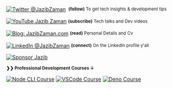 <div align="left">
    <p><a href="https://twitter.com/JazibZaman/"><img alt="Twitter @JazibZaman" align="center" src="https://img.shields.io/badge/-@JazibZaman-gray.svg?colorA=6A788D&colorB=1da1f2&style=for-the-badge" /></a>&nbsp;<small> <strong>(follow)</strong> To get tech insights & development tips</small></p>
    <p><a href="https://www.youtube.com/"><img alt="YouTube Jazib Zaman" align="center" src="https://img.shields.io/badge/YOUTUBE-gray.svg?colorA=6A788D&colorB=6A788D&style=for-the-badge" /></a>&nbsp;<small><strong>(subscribe)</strong> Tech talks and Dev videos</small></p>
    <p><a href="https://JazibZaman.com/"><img alt="Blog: JazibZaman.com" align="center" src="https://img.shields.io/badge/-MY%20BLOG-gray.svg?colorA=6A788D&colorB=6A788D&style=for-the-badge" /></a>&nbsp;<small><strong>(read)</strong> Personal Details and Cv</small></p>
    <p><a href="https://www.linkedin.com/in/JazibZaman/"><img alt="LinkedIn @JazibZaman" align="center" src="https://img.shields.io/badge/LINKEDIN-gray.svg?colorA=6A788D&colorB=6A788D&style=for-the-badge" /></a>&nbsp;<small><strong>(connect)</strong> On the LinkedIn profile y'all</small></p>
</div>

[![Sponsor Jazib](https://raw.githubusercontent.com/JazibZAman/stuff/master/sponsor/sponsor.jpg)][s]

<small><strong>❯❯ Professional Development Courses ↓</strong></small>

[![Node CLI Course](https://img.shields.io/badge/LEARN-Node%20CLI%20Automation%20%E2%86%92-gray.svg?colorA=61c265&colorB=4CAF50&style=for-the-badge)][n] [![VSCode Course](https://img.shields.io/badge/LEARN-VSCode%20Power%20User%20%E2%86%92-gray.svg?colorA=655BE1&colorB=4F44D6&style=for-the-badge)][v] [![Deno Course](https://img.shields.io/badge/LEARN-Deno%20(free)%20%E2%86%92-gray.svg?colorA=6B999F&colorB=6A788D&style=for-the-badge)][d]

[s]: https://github.com/JazibZAman/sponsor
[n]: https://www.techabout.com
[v]: https://techengage.com
[d]: https://wparena.com
[g]: https://github.com/JazibZaman
